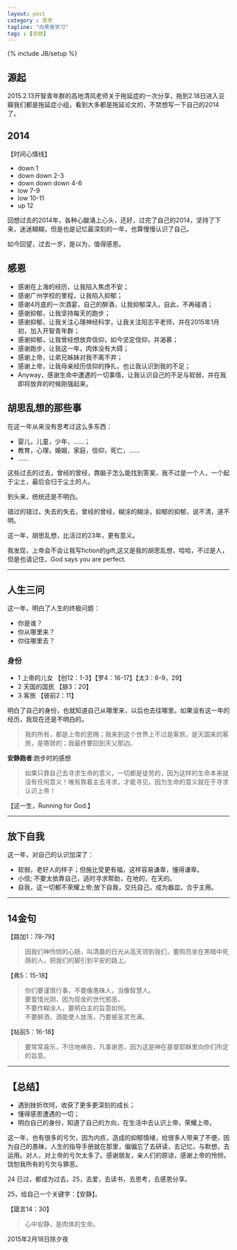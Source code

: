 ```yaml
---
layout: post
category : 思考
tagline: "向黑客学习"
tags : [总结]
---
```

{% include JB/setup %}

## 源起

2015.2.13开智青年群的高地清风老师关于拖延症的一次分享，拖到2.18日进入豆瓣我们都是拖延症小组，看到大多都是拖延论文的，不禁想写一下自己的2014了。

## 2014 

【时间心情线】

* down 1 
* down down 2-3
* down down down 4-6
* low 7-9
* low 10-11
* up 12

回想过去的2014年，各种心酸涌上心头，还好，过完了自己的2014，坚持了下来，迷迷糊糊，但是也是记忆最深刻的一年，也算慢慢认识了自己。

如今回望，过去一岁，是以为，值得感恩。

## 感恩

* 感谢在上海的经历，让我陷入焦虑不安；
* 感谢广州学校的里程，让我陷入抑郁；
* 感谢4月底的一次酒宴，自己的醉酒，让我抑郁深入，自此，不再碰酒；
* 感谢抑郁，让我坚持每天的跑步；
* 感谢抑郁，让我关注心理神经科学，让我关注阳志平老师，并在2015年1月初，加入开智青年群；
* 感谢抑郁，让我曾经想放弃信仰，如今坚定信仰，并渴慕；
* 感谢跑步，让我这一年，肉体没有大碍；
* 感谢上帝，让弟兄姊妹对我不离不弃；
* 感谢上帝，让我母亲经历信仰的挣扎，也让我认识到我的不足；
* Anyway，感谢生命中遭遇的一切事情，让我认识自己的不足与软弱，并在我即将放弃的时候刚强起来。

## 胡思乱想的那些事

在这一年从来没有思考过这么多东西：
  
* 婴儿，儿童，少年，……；
* 教育，心理，婚姻，家庭，信仰，死亡，……
* ……

这些过去的过去，曾经的曾经，靠脑子怎么能找到答案，我不过是一个人，一个起于尘土，最后会归于尘土的人。

到头来，统统还是不明白。

错过的错过，失去的失去，曾经的曾经，糊涂的糊涂，抑郁的抑郁，说不清，道不明。

这一年，胡思乱想，比活过的23年，更有意义。

我发现，上帝会不会让我写fiction的gift,这又是我的胡思乱想，哈哈，不过是人，但是也请记住，God says you are perfect.

***

## 人生三问

这一年，明白了人生的终极问题：

* 你是谁？  
* 你从哪里来？
* 你往哪里去？

### 身份

- 1 上帝的儿女 【创12：1-3】【罗4：16-17】【太3：6-9，29】
- 2 天国的国民 【腓3：20】
- 3 客旅 【彼前2：11】

明白了自己的身份，也就知道自己从哪里来，以后也去往哪里。如果没有这一年的经历，我现在还是不明白的。  

> 我的所有，都是上帝的恩赐；我来到这个世界上不过是客旅，是天国来的客旅，是寄居的；我最终要回到天父那边。

**安静跑者**:跑步时的感想

> 如果只靠自己去寻求生命的意义，一切都是徒劳的，因为这样的生命本来就没有任何意义！唯有靠着主去寻求，才能寻见，因为生命的意义就在于寻求认识上帝！ 

【这一生，Running for God.】

***

## 放下自我

这一年，对自己的认识加深了：

* 软弱，老好人的样子；但施比受更有福，这样容易谦卑，懂得谦卑。  
* 小信; 不要太依靠自己，适时寻求帮助，在地的，在天的。
* 自我，这一切都不荣耀上帝;放下自我，交托自己，成为器皿，合乎主用。

***

## 14金句

【路加1：78-79】

> 因我们神怜悯的心肠，叫清晨的日光从高天领到我们，要照亮坐在黑暗中死荫的人，把我们的脚引到平安的路上。

【弗5：15-18】

> 你们要谨慎行事，不要像愚昧人，当像智慧人。  
> 要爱惜光阴，因为现金的世代邪恶。  
> 不要作糊涂人，要明白主的旨意如何。  
> 不要醉酒，酒能使人放荡，乃要被圣灵充满。

【帖前5：16-18】

> 要常常喜乐，不住地祷告，凡事谢恩，因为这是神在基督耶稣里向你们所定的旨意。

***

## 【总结】

* 遇到挫折坎坷，收获了更多更深刻的成长；  
* 懂得感恩遭遇的一切；  
* 明白自己的身份，知道了自己的方向，在生活中去认识上帝，荣耀上帝。

这一年，也有很多的亏欠，因为内疚，造成的抑郁情绪，给很多人带来了不便，因为自己的愚昧，人生的指导手册就在那里，偏偏忘了去研读，去记忆，与默想，去运用。对人，对上帝的亏欠太多了。感谢朋友，亲人们的原谅，感谢上帝的怜悯，饶恕我所有的亏欠与罪恶。

24 已过，都成为过去，25，去爱，去读书，去思考，去感恩分享。

25，给自己一个关键字：【安静】。

【箴言14：30】

> 心中安静，是肉体的生命。

2015年2月18日除夕夜